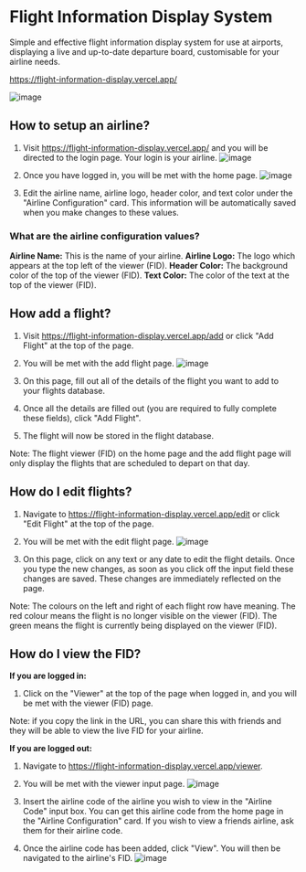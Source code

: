 # Flight Information Display System

Simple and effective flight information display system for use at airports, displaying a live and up-to-date departure board, customisable for your airline needs.

https://flight-information-display.vercel.app/

![image](https://user-images.githubusercontent.com/69449713/213903474-134dee23-f021-4303-9ad9-a9b27ec15f02.png)

## How to setup an airline?
1. Visit https://flight-information-display.vercel.app/ and you will be directed to the login page. Your login is your airline.
![image](https://user-images.githubusercontent.com/69449713/213902738-a86fe3be-a173-4ace-bfb9-e189c0cf1614.png)

2. Once you have logged in, you will be met with the home page.
![image](https://user-images.githubusercontent.com/69449713/213903546-4a251951-980e-4a75-9052-fdffc205e8d4.png)

3. Edit the airline name, airline logo, header color, and text color under the "Airline Configuration" card. This information will be automatically saved when you make changes to these values.

### What are the airline configuration values?
**Airline Name:** This is the name of your airline.
**Airline Logo:** The logo which appears at the top left of the viewer (FID).
**Header Color:** The background color of the top of the viewer (FID).
**Text Color:** The color of the text at the top of the viewer (FID).

## How add a flight?
1.  Visit https://flight-information-display.vercel.app/add or click "Add Flight" at the top of the page.

2. You will be met with the add flight page.
![image](https://user-images.githubusercontent.com/69449713/213903561-13891059-db7e-493e-a5aa-5cc509fc8eda.png)

3. On this page, fill out all of the details of the flight you want to add to your flights database.

4. Once all the details are filled out (you are required to fully complete these fields), click "Add Flight".

5. The flight will now be stored in the flight database.

Note:  The flight viewer (FID) on the home page and the add flight page will only display the flights that are scheduled to depart on that day.

## How do I edit flights?
1. Navigate to https://flight-information-display.vercel.app/edit or click "Edit Flight" at the top of the page.

2. You will be met with the edit flight page.
![image](https://user-images.githubusercontent.com/69449713/213903579-206f8ffb-a983-4c29-8ea5-bd1db3994fef.png)

3. On this page, click on any text or any date to edit the flight details. Once you type the new changes, as soon as you click off the input field these changes are saved.  These changes are immediately reflected on the page.

Note: The colours on the left and right of each flight row have meaning. The red colour means the flight is no longer visible on the viewer (FID). The green means the flight is currently being displayed on the viewer (FID).

## How do I view the FID?
**If you are logged in:**
1. Click on the "Viewer" at the top of the page when logged in, and you will be met with the viewer (FID) page.

Note: if you copy the link in the URL, you can share this with friends and they will be able to view the live FID for your airline.

**If you are logged out:**
1. Navigate to https://flight-information-display.vercel.app/viewer.

2. You will be met with the viewer input page.
![image](https://user-images.githubusercontent.com/69449713/213903388-9b053386-7cf5-4149-b2fb-39f4ab8a8344.png)

3. Insert the airline code of the airline you wish to view in the "Airline Code" input box. You can get this airline code from the home page in the "Airline Configuration" card. If you wish to view a friends airline, ask them for their airline code.

4. Once the airline code has been added, click "View". You will then be navigated to the airline's FID.
![image](https://user-images.githubusercontent.com/69449713/213903474-134dee23-f021-4303-9ad9-a9b27ec15f02.png)
